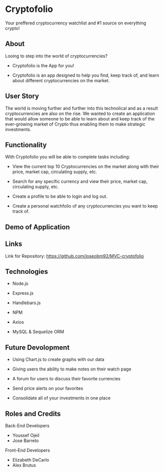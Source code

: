 
# Cryptofolio

Your preffered cryptocurrency watchlist and #1 source on everything crypto!

## About
Looing to step into the world of cryptocurrencies?

* Cryptofolio is the App for you!

* Cryptofolio is an app designed to help you find, keep track of, and learn about different cryptocurrencies on the market.

## User Story
The world is moving further and further into this technolical and as a result cryptocurrencies are also on the rise. We wanted to create an application that would allow someone to be able to learn about and keep track of the ever-growing market of Crypto thus enabling them to make strategic investments.

## Functionality
With Cryptofolio you will be able to complete tasks including:

* View the current top 10 Cryptocurrencies on the market along with their price, market cap, circulating supply, etc.

* Search for any specific currency and view their price, market cap, circulating supply, etc.

* Create a profile to be able to login and log out. 

* Create a personal watchfolio of any cryptocurrencies you want to keep track of.

## Demo of Application

## Links

Link for Repository: https://github.com/joseobm92/MVC-cryptofolio

## Technologies

* Node.js

* Express.js

* Handlebars.js

* NPM

* Axios

* MySQL & Sequelize ORM

## Future Devolopment

* Using Chart.js to create graphs with our data

* Giving users the ability to make notes on their watch page

* A forum for users to discuss their favorite currencies

* Send price alerts on your favorites

* Consolidate all of your investments in one place

## Roles and Credits
Back-End Developers
* Youssef Ojeil
* Jose Barreto

Front-End Developers
* Elizabeth DeCarlo
* Alex Brutus


